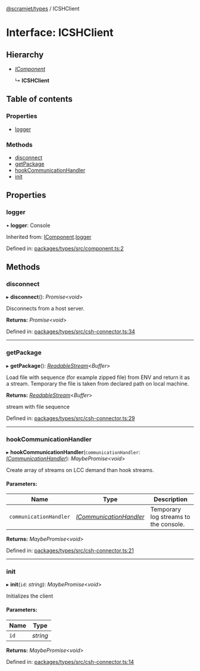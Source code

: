 [@scramjet/types](../README.md) / ICSHClient

# Interface: ICSHClient

## Hierarchy

* [*IComponent*](icomponent.md)

  ↳ **ICSHClient**

## Table of contents

### Properties

- [logger](icshclient.md#logger)

### Methods

- [disconnect](icshclient.md#disconnect)
- [getPackage](icshclient.md#getpackage)
- [hookCommunicationHandler](icshclient.md#hookcommunicationhandler)
- [init](icshclient.md#init)

## Properties

### logger

• **logger**: Console

Inherited from: [IComponent](icomponent.md).[logger](icomponent.md#logger)

Defined in: [packages/types/src/component.ts:2](https://github.com/scramjet-cloud-platform/scramjet-csi-dev/blob/61a9cb1/packages/types/src/component.ts#L2)

## Methods

### disconnect

▸ **disconnect**(): *Promise*<*void*\>

Disconnects from a host server.

**Returns:** *Promise*<*void*\>

Defined in: [packages/types/src/csh-connector.ts:34](https://github.com/scramjet-cloud-platform/scramjet-csi-dev/blob/61a9cb1/packages/types/src/csh-connector.ts#L34)

___

### getPackage

▸ **getPackage**(): [*ReadableStream*](readablestream.md)<*Buffer*\>

Load file with sequence (for example zipped file) from ENV and return it as a stream.
Temporary the file is taken from declared path on local machine.

**Returns:** [*ReadableStream*](readablestream.md)<*Buffer*\>

stream with file sequence

Defined in: [packages/types/src/csh-connector.ts:29](https://github.com/scramjet-cloud-platform/scramjet-csi-dev/blob/61a9cb1/packages/types/src/csh-connector.ts#L29)

___

### hookCommunicationHandler

▸ **hookCommunicationHandler**(`communicationHandler`: [*ICommunicationHandler*](icommunicationhandler.md)): *MaybePromise*<*void*\>

Create array of streams on LCC demand than hook streams.

#### Parameters:

Name | Type | Description |
------ | ------ | ------ |
`communicationHandler` | [*ICommunicationHandler*](icommunicationhandler.md) |  Temporary log streams to the console.    |

**Returns:** *MaybePromise*<*void*\>

Defined in: [packages/types/src/csh-connector.ts:21](https://github.com/scramjet-cloud-platform/scramjet-csi-dev/blob/61a9cb1/packages/types/src/csh-connector.ts#L21)

___

### init

▸ **init**(`id`: *string*): *MaybePromise*<*void*\>

Initializes the client

#### Parameters:

Name | Type |
------ | ------ |
`id` | *string* |

**Returns:** *MaybePromise*<*void*\>

Defined in: [packages/types/src/csh-connector.ts:14](https://github.com/scramjet-cloud-platform/scramjet-csi-dev/blob/61a9cb1/packages/types/src/csh-connector.ts#L14)
